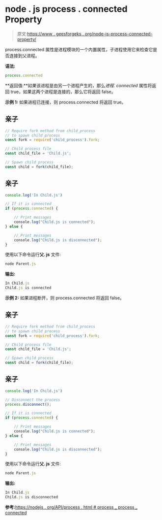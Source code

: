 # node . js process . connected Property

> 原文:[https://www . geesforgeks . org/node-js-process-connected-property/](https://www.geeksforgeeks.org/node-js-process-connected-property/)

process.connected 属性是进程模块的一个内置属性，子进程使用它来检查它是否连接到父进程。

**语法:**

```js
process.connected
```

**返回值:**如果该进程是由另一个进程产生的，那么*进程. connected* 属性将返回 true，如果这两个进程是连接的，那么它将返回 false。

**示例 1:** 如果进程已连接，则 process.connected 将返回 true。

## 亲子

```js
// Require fork method from child_process 
// to spawn child process
const fork = require('child_process').fork;

// Child process file
const child_file = 'Child.js';

// Spawn child process
const child = fork(child_file);
```

## 亲子

```js
console.log('In Child.js')

// If it is connected
if (process.connected) {

    // Print messages
    console.log("Child.js is connected");
} else {

    // Print messages
    console.log("Child.js is disconnected");
}
```

使用以下命令运行**父. js** 文件:

```js
node Parent.js
```

**输出:**

```js
In Child.js
Child.js is connected
```

**示例 2:** 如果进程断开，则 process.connected 将返回 false。

## 亲子

```js
// Require fork method from child_process 
// to spawn child process
const fork = require('child_process').fork;

// Child process file
const child_file = 'Child.js';

// Spawn child process
const child = fork(child_file);
```

## 亲子

```js
console.log('In Child.js')

// Disconnect the process
process.disconnect();

// If it is connected
if (process.connected) {

    // Print messages
    console.log("Child.js is connected");
} else {

    // Print messages
    console.log("Child.js is disconnected");
}
```

使用以下命令运行**父. js** 文件:

```js
node Parent.js
```

**输出:**

```js
In Child.js
Child.js is disconnected
```

**参考:**[https://nodejs . org/API/process . html # process _ process _ connected](https://nodejs.org/api/process.html#process_process_connected)
